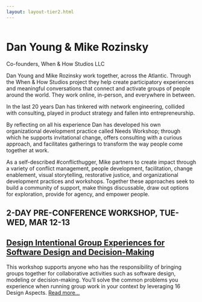 ```yaml
---
layout: layout-tier2.html
---
```

<div class="container section featured-speaker">
   <div class="row">
     <div class="col-xs-12 col-sm-2 new-img-container">
       <img class="new-speaker-page-img dan-young-and-mike-rozinsky" />
       </div>
     <div class="col-xs-12 col-sm-10 copy-container">
       <h1 class="speaker-header">Dan Young &amp; Mike Rozinsky</h1>
       <span class="speaker-subtitle">Co-founders, When & How Studios LLC</span>
       <p></p>
       <p>Dan Young and Mike Rozinsky work together, across the Atlantic. Through the When & How Studios project they help create participatory experiences and meaningful conversations that connect and activate groups of people around the world. They work online, in-person, and everywhere in between.</p>
        <p>In the last 20 years Dan has tinkered with network engineering, collided with consulting, played in product strategy and fallen into entrepreneurship.</p>
        <p>By reflecting on all his experience Dan has developed his own organizational development practice called Needs Workshop; through which he supports invitational change, offers consulting with a curious approach, and facilitates gatherings to transform the way people come together at work.</p>
        <p>As a self-described #conflicthugger, Mike partners to create impact through a variety of conflict management, people development, facilitation, change enablement, visual storytelling, restorative justice, and organizational development practices and workshops. Together these approaches seek to build a community of support, make things discussable, draw out options for exploration, provide for agency, and empower people.</p>
       <h2>2-DAY PRE-CONFERENCE WORKSHOP, TUE-WED, MAR 12-13</h2>
        <h2 class="gold"><a href="../workshops/design-intentional-group-experiences-for-software-design-and-decision-making.html">Design Intentional Group Experiences for Software Design and Decision-Making</a></h2>
        <p>This workshop supports anyone who has the responsibility of bringing groups together for collaborative activities such as software design, modeling or decision-making. You’ll solve the common problems you experience when running group work in your context by leveraging 16 Design Aspects. <a href="../workshops/design-intentional-group-experiences-for-software-design-and-decision-making.html">Read more...</a></p>
     </div>
   </div>
 </div>